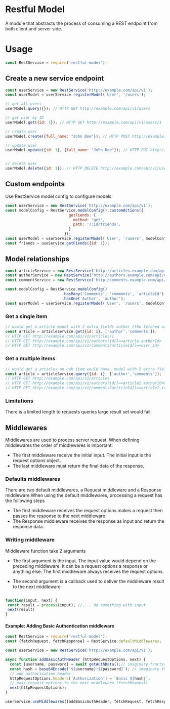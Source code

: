
# Restful Model


A module that abstracts the process of consuming a REST endpoint from both client and server side.

# Usage

~~~js
const RestService = require('restful-model');
~~~

## Create a new service endpoint

~~~js
const userService = new RestService('http://example.com/api/v1');
const userModel = userService.registerModel('User', '/users');

// get all users
userModel.query({}); // HTTP GET http://example.com/api/v1/users

// get user by ID
userModel.get({id: 1}); // HTTP GET http://example.com/api/v1/users/1

// create user
userModel.create({full_name: "John Doe"}); // HTTP POST http://example.com/api/v1/users

// update user
userModel.update({id: 1}, {full_name: "John Doe"}); // HTTP PUT http://example.com/api/v1/users/1


// delete user
userModel.delete({id: 1}); // HTTP DELETE http://example.com/api/v1/users/1

~~~


## Custom endpoints

Use RestService model config to configure models

~~~js
const userService = new RestService('http://example.com/api/v1');
const modelConfig = RestService.modelConfig().customActions({
                            getFiends: {
                              method: 'get',
                              path: '/:id/friends',
                            }
                          });
const userModel = userService.registerModel('User', '/users', modelConfig);
const friends = useService.getFiends({id: 1});

~~~

## Model relationships

~~~js
const articleService = new RestService('http://articles.example.com/api/v1');
const authorService = new RestService('http://authors.example.com/api/v1');
const commentService = new RestService('http:/comments.example.com/api/v1');

const modelConfig = RestService.modelConfig()
                         .hasMany('Comments', 'comments', 'articleId')
                         .hasOne('Author', 'author');
const userModel = userService.registerModel('User', '/users', modelConfig);
~~~~

### Get a single item
~~~js
// would get a article model with 2 extra fields author (the fetched author) and comments (array of fetched comments)
const article = articleService.get({id: i}, ['author','comments']);
// HTTP GET http://example.com/api/v1/articles/1
// HTTP GET http://example.com/api/v1/authors?id[]=<article.authorId>
// HTTP GET http://example.com/api/v1/comments?articleId[]=<user.id>
~~~

### Get a multiple items

~~~js
// would get a articles an eah item would have  model with 2 extra fields author (the fetched author) and comments (array of fetched comments)
const article = articleService.query({id: i}, ['author','comments']);
// HTTP GET http://example.com/api/v1/articles
// HTTP GET http://example.com/api/v1/authors?id[]=<article1.authorId>&id[]=<article2.authorId>
// HTTP GET http://example.com/api/v1/comments?articleId[]=<article1.id>&articleId[]=<article2.id>

~~~

### Limitations

There is a limited length to requests queries large result set would fail.


## Middlewares

Middlewares are used to process server request. When defining middlewares the order of middlewares is important:
- The first middleware receive the initial input. The initial input is the request options object.
- The last middleware must return the final data of the response.

### Defaults middlewares

There are two default middlewares, a Request middleware and a Response middleware.When using the default middlewares, processing a request has the following steps
- The first middleware receives the request options makes a request then passes the response to the next middleware
- The Response middleware receives the response as input and return the response data.

### Writing middleware

Middleware function take 2 arguments

- The first argument is the input. The input value would depend on the preceding middleware. It can be a request options a response or anything else.
The first middleware always receives the request options.

- The second argument is a callback used to deliver the middleware result to the next middleware

~~~js

function(input, next) {
 const result = process(input); //.... do something with input
 next(result)
}
~~~

#### Example: Adding Basic Authentication middleware

~~~js
const RestService = require('restful-model');
const {fetchRequest, fetchResponse} = RestService.defaultMiddlewares;

const userService = new RestService('http://example.com/api/v1');

async function addBasicAuthHeader (httpRequestOptions, next) {
  const {username, password} = await getAuthData();// imaginary function
  const hash = base64Encode(`${username}:${password}`); // imaginary function
  // add authorisation header
  httpRequestOptions.headers['Authorization'] = `Basic ${hash}`;
  // pass request options to the next middleware (fetchRequest)
  next(httpRequestOptions);
}

userService.useMiddlewares([addBasicAuthHeader, fetchRequest, fetchResponse]);
~~~

